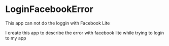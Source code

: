 # LoginFacebookError
This app can not do the loggin with Facebook Lite

I create this app to describe the error with facebook lite while trying to login to my app
